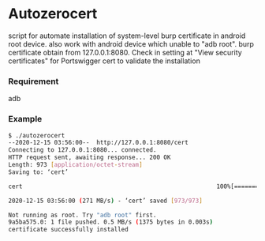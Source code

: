 # Autozerocert

script for automate installation of system-level burp certificate in android root device. also work with android device which unable to "adb root". burp certificate obtain from 127.0.0.1:8080. Check in setting at "View security certificates" for Portswigger cert to validate the installation


### Requirement

adb


### Example
```sh
$ ./autozerocert
--2020-12-15 03:56:00--  http://127.0.0.1:8080/cert
Connecting to 127.0.0.1:8080... connected.
HTTP request sent, awaiting response... 200 OK
Length: 973 [application/octet-stream]
Saving to: ‘cert’

cert                                                       100%[=======================================================================================================================================>]     973  --.-KB/s    in 0s      

2020-12-15 03:56:00 (271 MB/s) - ‘cert’ saved [973/973]

Not running as root. Try "adb root" first.
9a5ba575.0: 1 file pushed. 0.5 MB/s (1375 bytes in 0.003s)
certificate successfully installed

```

